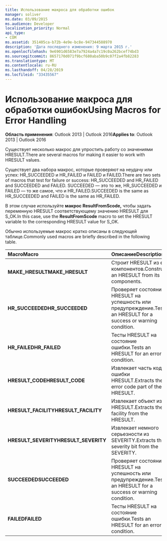```yaml
---
title: Использование макроса для обработки ошибок
manager: soliver
ms.date: 03/09/2015
ms.audience: Developer
localization_priority: Normal
api_type:
- COM
ms.assetid: 351405ca-b72b-4e9e-bc8e-947344588970
description: 'Дата последнего изменения: 9 марта 2015 г.'
ms.openlocfilehash: 9e6901d6583e7a7924a4a7c19c0a262bcef74bd3
ms.sourcegitcommit: 8657170d071f9bcf680aba50b9c07f2a4fb82283
ms.translationtype: MT
ms.contentlocale: ru-RU
ms.lasthandoff: 04/28/2019
ms.locfileid: "33435567"
---
```

# <a name="using-macros-for-error-handling"></a><span data-ttu-id="1c523-103">Использование макроса для обработки ошибок</span><span class="sxs-lookup"><span data-stu-id="1c523-103">Using Macros for Error Handling</span></span>

  
  
<span data-ttu-id="1c523-104">**Область применения**: Outlook 2013 | Outlook 2016</span><span class="sxs-lookup"><span data-stu-id="1c523-104">**Applies to**: Outlook 2013 | Outlook 2016</span></span> 
  
<span data-ttu-id="1c523-105">Существует несколько макрос для упростить работу со значениями HRESULT.</span><span class="sxs-lookup"><span data-stu-id="1c523-105">There are several macros for making it easier to work with HRESULT values.</span></span>
  
<span data-ttu-id="1c523-106">Существует два набора макрос, которые проверяют на неудачу или успех: HR_SUCCEEDED и HR_FAILED и FAILED и FAILED.</span><span class="sxs-lookup"><span data-stu-id="1c523-106">There are two sets of macros that test for failure or success: HR_SUCCEEDED and HR_FAILED and SUCCEEDED and FAILED.</span></span> <span data-ttu-id="1c523-107">SUCCEEDED — это то же, HR_SUCCEEDED и FAILED — то же самое, что и HR_FAILED.</span><span class="sxs-lookup"><span data-stu-id="1c523-107">SUCCEEDED is the same as HR_SUCCEEDED and FAILED is the same as HR_FAILED.</span></span>
  
<span data-ttu-id="1c523-108">В этом случае используйте **макрос ResultFromScode,** чтобы задать переменную HRESULT соответствующему значению HRESULT для S_OK.</span><span class="sxs-lookup"><span data-stu-id="1c523-108">In this case, use the **ResultFromScode** macro to set the HRESULT variable to the corresponding HRESULT value for S_OK.</span></span> 
  
<span data-ttu-id="1c523-109">Обычно используемые макрос кратко описаны в следующей таблице.</span><span class="sxs-lookup"><span data-stu-id="1c523-109">Commonly used macros are briefly described in the following table.</span></span>
  
|<span data-ttu-id="1c523-110">**Macro**</span><span class="sxs-lookup"><span data-stu-id="1c523-110">**Macro**</span></span>|<span data-ttu-id="1c523-111">**Описание**</span><span class="sxs-lookup"><span data-stu-id="1c523-111">**Description**</span></span>|
|:-----|:-----|
|<span data-ttu-id="1c523-112">**MAKE_HRESULT**</span><span class="sxs-lookup"><span data-stu-id="1c523-112">**MAKE_HRESULT**</span></span> <br/> |<span data-ttu-id="1c523-113">Строит HRESULT из его компонентов.</span><span class="sxs-lookup"><span data-stu-id="1c523-113">Constructs an HRESULT from its components.</span></span>  <br/> |
|<span data-ttu-id="1c523-114">**HR_SUCCEEDED**</span><span class="sxs-lookup"><span data-stu-id="1c523-114">**HR_SUCCEEDED**</span></span> <br/> |<span data-ttu-id="1c523-115">Проверяет состояние HRESULT на успешность или предупреждение.</span><span class="sxs-lookup"><span data-stu-id="1c523-115">Tests an HRESULT for a success or warning condition.</span></span>  <br/> |
|<span data-ttu-id="1c523-116">**HR_FAILED**</span><span class="sxs-lookup"><span data-stu-id="1c523-116">**HR_FAILED**</span></span> <br/> |<span data-ttu-id="1c523-117">Тесты HRESULT на состояние ошибки.</span><span class="sxs-lookup"><span data-stu-id="1c523-117">Tests an HRESULT for an error condition.</span></span>  <br/> |
|<span data-ttu-id="1c523-118">**HRESULT_CODE**</span><span class="sxs-lookup"><span data-stu-id="1c523-118">**HRESULT_CODE**</span></span> <br/> |<span data-ttu-id="1c523-119">Извлекает часть кода ошибки HRESULT.</span><span class="sxs-lookup"><span data-stu-id="1c523-119">Extracts the error code part of the HRESULT.</span></span>  <br/> |
|<span data-ttu-id="1c523-120">**HRESULT_FACILITY**</span><span class="sxs-lookup"><span data-stu-id="1c523-120">**HRESULT_FACILITY**</span></span> <br/> |<span data-ttu-id="1c523-121">Извлекает объект из HRESULT.</span><span class="sxs-lookup"><span data-stu-id="1c523-121">Extracts the facility from the HRESULT.</span></span>  <br/> |
|<span data-ttu-id="1c523-122">**HRESULT_SEVERITY**</span><span class="sxs-lookup"><span data-stu-id="1c523-122">**HRESULT_SEVERITY**</span></span> <br/> |<span data-ttu-id="1c523-123">Извлекает немного серьезности из SEVERITY.</span><span class="sxs-lookup"><span data-stu-id="1c523-123">Extracts the severity bit from the SEVERITY.</span></span>  <br/> |
|<span data-ttu-id="1c523-124">**SUCCEEDED**</span><span class="sxs-lookup"><span data-stu-id="1c523-124">**SUCCEEDED**</span></span> <br/> |<span data-ttu-id="1c523-125">Проверяет состояние HRESULT на успешность или предупреждение.</span><span class="sxs-lookup"><span data-stu-id="1c523-125">Tests an HRESULT for a success or warning condition.</span></span>  <br/> |
|<span data-ttu-id="1c523-126">**FAILED**</span><span class="sxs-lookup"><span data-stu-id="1c523-126">**FAILED**</span></span> <br/> |<span data-ttu-id="1c523-127">Тесты HRESULT на состояние ошибки.</span><span class="sxs-lookup"><span data-stu-id="1c523-127">Tests an HRESULT for an error condition.</span></span>  <br/> |
   

